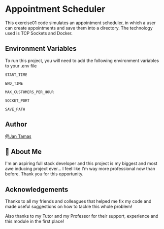 
# Appointment Scheduler

This exercise01 code simulates an appointment scheduler, in which a user can create appointments and save 
them into a directory. 
The technology used is TCP Sockets and Docker. 


## Environment Variables

To run this project, you will need to add the following environment variables to your .env file

`START_TIME`

`END_TIME`

`MAX_CUSTOMERS_PER_HOUR`

`SOCKET_PORT`

`SAVE_PATH`


## Author
[@Jan Tamas](https://inf-git.th-rosenheim.de/studtamaja4160)

## 🚀 About Me
I'm an aspiring full stack developer and this project is my biggest and most awe inducing project ever... I feel like I'm way more professional now than before.
Thank you for this opportunity.

## Acknowledgements
Thanks to all my friends and colleagues that helped me fix my code and made useful suggestions on how to tackle this whole problem!

Also thanks to my Tutor and my Professor for their support, experience and this module in the first place! 




